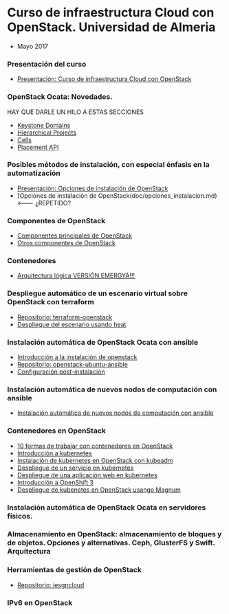 # Curso de infraestructura Cloud con OpenStack. Universidad de Almeria
  - Mayo 2017 

### Presentación del curso

* [Presentación: Curso de infraestructura Cloud con
  OpenStack](https://iesgn.github.io/curso-ual17/presentacion_curso_ual.html#/)

### OpenStack Ocata: Novedades.

HAY QUE DARLE UN HILO A ESTAS SECCIONES

* [Keystone Domains](https://wiki.openstack.org/wiki/Domains)
* [Hierarchical Projects](https://specs.openstack.org/openstack/keystone-specs/specs/juno/hierarchical_multitenancy.html)
* [Cells](https://docs.openstack.org/developer/nova/cells.html#manifesto)
* [Placement API](https://docs.openstack.org/developer/nova/placement.html)

### Posibles métodos de instalación, con especial énfasis en la automatización

* [Presentación: Opciones de instalación de OpenStack](https://iesgn.github.io/curso-ual17/opciones_instalacion_openstack.html#/)
* [Opciones de instalación de OpenStack(doc/opciones_instalacion.md) <--- ¿REPETIDO?

### Componentes de OpenStack

* [Componentes principales de OpenStack](https://iesgn.github.io/curso-ual17/componentes_core.html#/)
* [Otros componentes de OpenStack](https://iesgn.github.io/curso-ual17/otros_componentes.html#/)

### Contenedores


* [Arquitectura lógica VERSIÓN EMERGYA!!!](https://iesgn.github.io/curso-ual17/arquitectura_logica.html#/)


### Despliegue automático de un escenario virtual sobre OpenStack con terraform

 * [Repositorio: terraform-openstack](https://github.com/iesgn/terraform-openstack/)
 * [Despliegue del escenario usando heat](https://github.com/iesgn/curso-ual17/blob/master/doc/heat.yaml)

### Instalación automática de OpenStack Ocata con ansible

* [Introducción a la instalación de openstack](https://iesgn.github.io/curso-ual17/instalacion_openstack.html#/)
 * [Repositorio: openstack-ubuntu-ansible](https://github.com/iesgn/openstack-ubuntu-ansible/tree/ocata)
 * [Configuración post-instalación](doc/post_instalacion.md)

### Instalación automática de nuevos nodos de computación con ansible

* [Instalación automática de nuevos nodos de computación con ansible](doc/instalacion_computo.md) 

### Contenedores en OpenStack 

* [10 formas de trabajar con contenedores en OpenStack](https://iesgn.github.io/curso-ual17/openstack_contenedores.html#/)
* [Introducción a kubernetes](doc/introduccion_kubernetes.md)
* [Instalación de kubernetes en OpenStack con kubeadm](doc/kubeadm.md)
* [Despliegue de un servicio en kubernetes](doc/despliegue_servicio.md)
* [Despliegue de una aplicación web en kubernetes](doc/despliegue_aplicacion.md)
* [Introducción a OpenShift 3](doc/introduccion_openshift.md)
* [Despliegue de kubenetes en OpenStack usango Magnum](doc/magnum.md)

### Instalación automática de OpenStack Ocata en servidores físicos.

### Almacenamiento en OpenStack: almacenamiento de bloques y de objetos. Opciones y alternativas. Ceph, GlusterFS y Swift. Arquitectura

### Herramientas de gestión de OpenStack

* [Repositorio: iesgncloud](https://github.com/iesgn/iesgncloud)

### IPv6 en OpenStack 

